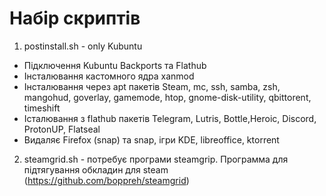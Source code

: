 # Набір скриптів #

1. postinstall.sh - only Kubuntu
- Підключення Kubuntu Backports та Flathub
- Інсталювання кастомного ядра xanmod
- Інсталювання через apt пакетів Steam, mc, ssh, samba, zsh, mangohud, goverlay, gamemode, htop, gnome-disk-utility, qbittorent, timeshift
- Істалювання з flathub пакетів Telegram, Lutris, Bottle,Heroic, Discord, ProtonUP, Flatseal
- Видаляє Firefox (snap) та snap, ігри KDE, libreoffice, ktorrent

2. steamgrid.sh - потребує програми steamgrip. Программа для підтягування обкладин для steam (https://github.com/boppreh/steamgrid)